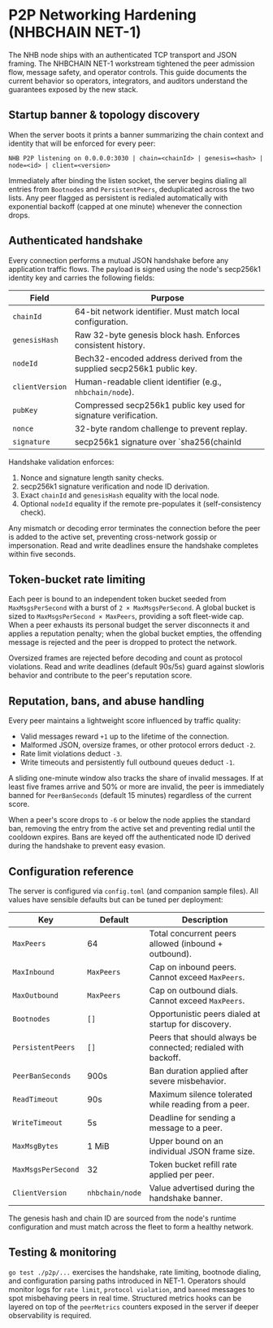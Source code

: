 # P2P Networking Hardening (NHBCHAIN NET-1)

The NHB node ships with an authenticated TCP transport and JSON framing. The
NHBCHAIN NET-1 workstream tightened the peer admission flow, message safety, and
operator controls. This guide documents the current behavior so operators,
integrators, and auditors understand the guarantees exposed by the new stack.

## Startup banner & topology discovery

When the server boots it prints a banner summarizing the chain context and
identity that will be enforced for every peer:

```
NHB P2P listening on 0.0.0.0:3030 | chain=<chainId> | genesis=<hash> | node=<id> | client=<version>
```

Immediately after binding the listen socket, the server begins dialing all
entries from `Bootnodes` and `PersistentPeers`, deduplicated across the two
lists. Any peer flagged as persistent is redialed automatically with
exponential backoff (capped at one minute) whenever the connection drops.

## Authenticated handshake

Every connection performs a mutual JSON handshake before any application
traffic flows. The payload is signed using the node's secp256k1 identity key
and carries the following fields:

| Field | Purpose |
| --- | --- |
| `chainId` | 64-bit network identifier. Must match local configuration. |
| `genesisHash` | Raw 32-byte genesis block hash. Enforces consistent history. |
| `nodeId` | Bech32-encoded address derived from the supplied secp256k1 public key. |
| `clientVersion` | Human-readable client identifier (e.g., `nhbchain/node`). |
| `pubKey` | Compressed secp256k1 public key used for signature verification. |
| `nonce` | 32-byte random challenge to prevent replay. |
| `signature` | secp256k1 signature over `sha256(chainId || genesisHash || clientVersion || nonce)`. |

Handshake validation enforces:

1. Nonce and signature length sanity checks.
2. secp256k1 signature verification and node ID derivation.
3. Exact `chainId` and `genesisHash` equality with the local node.
4. Optional `nodeId` equality if the remote pre-populates it (self-consistency
   check).

Any mismatch or decoding error terminates the connection before the peer is
added to the active set, preventing cross-network gossip or impersonation.
Read and write deadlines ensure the handshake completes within five seconds.

## Token-bucket rate limiting

Each peer is bound to an independent token bucket seeded from
`MaxMsgsPerSecond` with a burst of `2 × MaxMsgsPerSecond`. A global bucket is
sized to `MaxMsgsPerSecond × MaxPeers`, providing a soft fleet-wide cap. When a
peer exhausts its personal budget the server disconnects it and applies a
reputation penalty; when the global bucket empties, the offending message is
rejected and the peer is dropped to protect the network.

Oversized frames are rejected before decoding and count as protocol violations.
Read and write deadlines (default 90s/5s) guard against slowloris behavior and
contribute to the peer's reputation score.

## Reputation, bans, and abuse handling

Every peer maintains a lightweight score influenced by traffic quality:

- Valid messages reward `+1` up to the lifetime of the connection.
- Malformed JSON, oversize frames, or other protocol errors deduct `-2`.
- Rate limit violations deduct `-3`.
- Write timeouts and persistently full outbound queues deduct `-1`.

A sliding one-minute window also tracks the share of invalid messages. If at
least five frames arrive and 50% or more are invalid, the peer is immediately
banned for `PeerBanSeconds` (default 15 minutes) regardless of the current
score.

When a peer's score drops to `-6` or below the node applies the standard ban,
removing the entry from the active set and preventing redial until the cooldown
expires. Bans are keyed off the authenticated node ID derived during the
handshake to prevent easy evasion.

## Configuration reference

The server is configured via `config.toml` (and companion sample files). All
values have sensible defaults but can be tuned per deployment:

| Key | Default | Description |
| --- | --- | --- |
| `MaxPeers` | 64 | Total concurrent peers allowed (inbound + outbound). |
| `MaxInbound` | `MaxPeers` | Cap on inbound peers. Cannot exceed `MaxPeers`. |
| `MaxOutbound` | `MaxPeers` | Cap on outbound dials. Cannot exceed `MaxPeers`. |
| `Bootnodes` | `[]` | Opportunistic peers dialed at startup for discovery. |
| `PersistentPeers` | `[]` | Peers that should always be connected; redialed with backoff. |
| `PeerBanSeconds` | 900s | Ban duration applied after severe misbehavior. |
| `ReadTimeout` | 90s | Maximum silence tolerated while reading from a peer. |
| `WriteTimeout` | 5s | Deadline for sending a message to a peer. |
| `MaxMsgBytes` | 1 MiB | Upper bound on an individual JSON frame size. |
| `MaxMsgsPerSecond` | 32 | Token bucket refill rate applied per peer. |
| `ClientVersion` | `nhbchain/node` | Value advertised during the handshake banner. |

The genesis hash and chain ID are sourced from the node's runtime configuration
and must match across the fleet to form a healthy network.

## Testing & monitoring

`go test ./p2p/...` exercises the handshake, rate limiting, bootnode dialing,
and configuration parsing paths introduced in NET-1. Operators should monitor
logs for `rate limit`, `protocol violation`, and `banned` messages to spot
misbehaving peers in real time. Structured metrics hooks can be layered on top
of the `peerMetrics` counters exposed in the server if deeper observability is
required.
